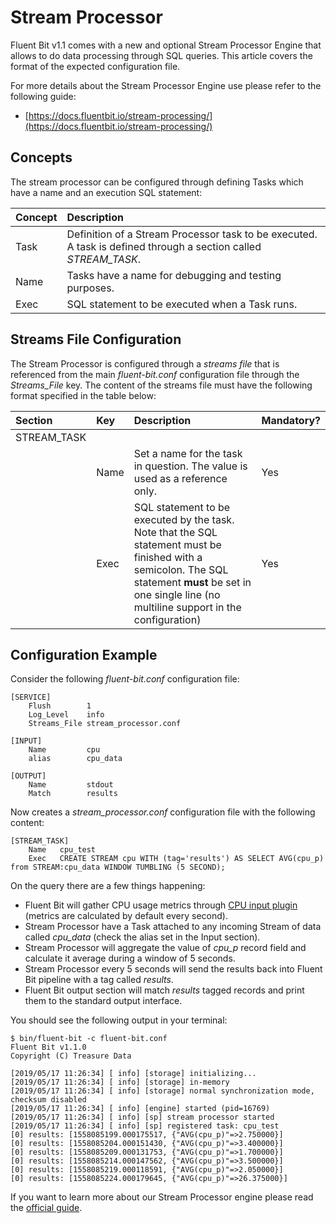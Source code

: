 # Stream Processor

Fluent Bit v1.1 comes with a new and optional Stream Processor Engine that allows to do data processing through SQL queries. This article covers the format of the expected configuration file.

For more details about the Stream Processor Engine use please refer to the following guide:

* [https://docs.fluentbit.io/stream-processing/](https://docs.fluentbit.io/stream-processing/)

## Concepts

The stream processor can be configured through defining Tasks which have a name and an execution SQL statement:

| Concept | Description |
| :--- | :--- |
| Task | Definition of a Stream Processor task to be executed. A task is defined through a section called _STREAM\_TASK_. |
| Name | Tasks have a name for debugging and testing purposes. |
| Exec | SQL statement to be executed when a Task runs. |

## Streams File Configuration

The Stream Processor is configured through a _streams file_ that is referenced from the main _fluent-bit.conf_ configuration file through the _Streams\_File_ key. The content of the streams file must have the following format specified in the table below:

| Section | Key | Description | Mandatory? |
| :--- | :--- | :--- | :--- |
| STREAM\_TASK |  |  |  |
|  | Name | Set a name for the task in question. The value is used as a reference only. | Yes |
|  | Exec | SQL statement to be executed by the task. Note that the SQL statement must be finished with a semicolon.  The SQL statement **must** be set in one single line \(no multiline support in the configuration\) | Yes |

## Configuration Example

Consider the following _fluent-bit.conf_ configuration file:

```text
[SERVICE]
    Flush        1
    Log_Level    info
    Streams_File stream_processor.conf

[INPUT]
    Name         cpu
    alias        cpu_data

[OUTPUT]
    Name         stdout
    Match        results
```

Now creates a _stream\_processor.conf_ configuration file with the following content:

```text
[STREAM_TASK]
    Name   cpu_test
    Exec   CREATE STREAM cpu WITH (tag='results') AS SELECT AVG(cpu_p) from STREAM:cpu_data WINDOW TUMBLING (5 SECOND);
```

On the query there are a few things happening:

* Fluent Bit will gather CPU usage metrics through [CPU input plugin](../input/cpu.md) \(metrics are calculated by default every second\).
* Stream Processor have a Task attached to any incoming Stream of data called _cpu\_data_ \(check the alias set in the Input section\).
* Stream Processor will aggregate the value of _cpu\_p_ record field and calculate it average during a window of 5 seconds. 
* Stream Processor every 5 seconds will send the results back into Fluent Bit pipeline with a tag called _results_.
* Fluent Bit output section will match _results_ tagged records and print them to the standard output interface.

You should see the following output in your terminal:

```text
$ bin/fluent-bit -c fluent-bit.conf 
Fluent Bit v1.1.0
Copyright (C) Treasure Data

[2019/05/17 11:26:34] [ info] [storage] initializing...
[2019/05/17 11:26:34] [ info] [storage] in-memory
[2019/05/17 11:26:34] [ info] [storage] normal synchronization mode, checksum disabled
[2019/05/17 11:26:34] [ info] [engine] started (pid=16769)
[2019/05/17 11:26:34] [ info] [sp] stream processor started
[2019/05/17 11:26:34] [ info] [sp] registered task: cpu_test
[0] results: [1558085199.000175517, {"AVG(cpu_p)"=>2.750000}]
[0] results: [1558085204.000151430, {"AVG(cpu_p)"=>3.400000}]
[0] results: [1558085209.000131753, {"AVG(cpu_p)"=>1.700000}]
[0] results: [1558085214.000147562, {"AVG(cpu_p)"=>3.500000}]
[0] results: [1558085219.000118591, {"AVG(cpu_p)"=>2.050000}]
[0] results: [1558085224.000179645, {"AVG(cpu_p)"=>26.375000}]
```

If you want to learn more about our Stream Processor engine please read the [official guide](https://docs.fluentbit.io/stream-processing/).

